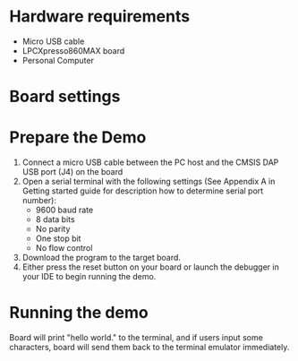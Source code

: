 Hardware requirements
=====================
- Micro USB cable
- LPCXpresso860MAX board
- Personal Computer

Board settings
============

Prepare the Demo
===============
1.  Connect a micro USB cable between the PC host and the CMSIS DAP USB port (J4) on the board
2.  Open a serial terminal with the following settings (See Appendix A in Getting started guide for description how to determine serial port number):
    - 9600 baud rate
    - 8 data bits
    - No parity
    - One stop bit
    - No flow control
3.  Download the program to the target board.
4.  Either press the reset button on your board or launch the debugger in your IDE to begin running the demo.

Running the demo
================
Board will print "hello world." to the terminal, and if users input some characters,
board will send them back to the terminal emulator immediately.
